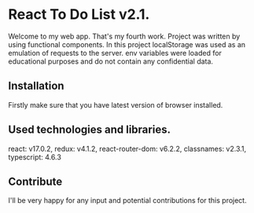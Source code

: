 # React To Do List v2.1.
Welcome to my web app. That's my fourth work. Project was written by using functional components.
In this project localStorage was used as an emulation of requests to the server.
env variables were loaded for educational purposes and do not contain any confidential data.

## Installation
Firstly make sure that you have latest version of browser installed.

## Used technologies and libraries.
react: v17.0.2,
redux: v4.1.2,
react-router-dom: v6.2.2,
classnames: v2.3.1,
typescript: 4.6.3

## Contribute
I'll be very happy for any input and potential contributions for this project.